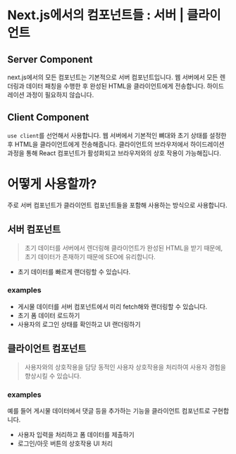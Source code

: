 # Next.js에서의 컴포넌트들 : 서버 | 클라이언트

## Server Component

next.js에서의 모든 컴포넌트는 기본적으로 서버 컴포넌트입니다. 웹 서버에서 모든 렌더링과 데이터 패칭을 수행한 후 완성된 HTML을 클라이언트에게 전송합니다. 하이드레이션 과정이 필요하지 않습니다.

## Client Component

`use client`를 선언해서 사용합니다. 웹 서버에서 기본적인 뼈대와 초기 상태를 설정한 후 HTML을 클라이언트에게 전송해줍니다. 클라이언트의 브라우저에서 하이드레이션 과정을 통해 React 컴포넌트가 활성화되고 브라우저와의 상호 작용이 가능해집니다.

# 어떻게 사용할까?

주로 서버 컴포넌트가 클라이언트 컴포넌트들을 포함해 사용하는 방식으로 사용합니다.

## 서버 컴포넌트

> 초기 데이터를 서버에서 렌더링해 클라이언트가 완성된 HTML을 받기 때문에, 초기 데이터가 존재하기 때문에 SEO에 유리합니다.

- 초기 데이터를 빠르게 랜더링할 수 있습니다.

### examples

- 게시물 데이터를 서버 컴포넌트에서 미리 fetch해와 랜더링할 수 있습니다.
- 초기 폼 데이터 로드하기
- 사용자의 로그인 상태를 확인하고 UI 랜더링하기

## 클라이언트 컴포넌트

> 사용자와의 상호작용을 담당
> 동적인 사용자 상호작용을 처리하여 사용자 경험을 향상시킬 수 있습니다.

### examples

예를 들어 게시물 데이터에서 댓글 등을 추가하는 기능을 클라이언트 컴포넌트로 구현합니다.

- 사용자 입력을 처리하고 폼 데이터를 제출하기
- 로그인/아웃 버튼의 상호작용 UI 처리
